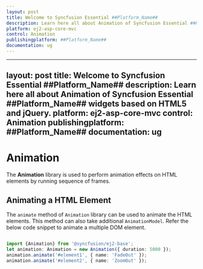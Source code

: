 ```yaml
---
layout: post
title: Welcome to Syncfusion Essential ##Platform_Name##
description: Learn here all about Animation of Syncfusion Essential ##Platform_Name## widgets based on HTML5 and jQuery.
platform: ej2-asp-core-mvc
control: Animation
publishingplatform: ##Platform_Name##
documentation: ug
---
```


---
layout: post
title: Welcome to Syncfusion Essential ##Platform_Name##
description: Learn here all about Animation of Syncfusion Essential ##Platform_Name## widgets based on HTML5 and jQuery.
platform: ej2-asp-core-mvc
control: Animation
publishingplatform: ##Platform_Name##
documentation: ug
---


# Animation

The **Animation** library is used to perform animation effects on HTML elements by running sequence of frames.

## Animating a HTML Element

The `animate` method of `Animation` library can be used to animate the HTML elements. This method can also take additional `AnimationModel`. Refer the below code snippet to animate a multiple DOM element.

```typescript

import {Animation} from '@syncfusion/ej2-base';
let animation: Animation = new Animation({ duration: 5000 });
animation.animate('#element1', { name: 'FadeOut' });
animation.animate('#element2', { name: 'ZoomOut' });
```